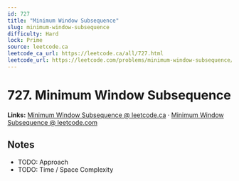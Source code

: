 ```yaml
--- 
id: 727
title: "Minimum Window Subsequence"
slug: minimum-window-subsequence
difficulty: Hard
lock: Prime
source: leetcode.ca
leetcode_ca_url: https://leetcode.ca/all/727.html
leetcode_url: https://leetcode.com/problems/minimum-window-subsequence/
---
```


# 727. Minimum Window Subsequence

**Links:** [Minimum Window Subsequence @ leetcode.ca](https://leetcode.ca/all/727.html) · [Minimum Window Subsequence @ leetcode.com](https://leetcode.com/problems/minimum-window-subsequence/)

## Notes
- TODO: Approach
- TODO: Time / Space Complexity

